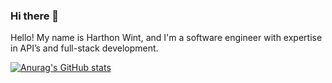 ### Hi there 👋

Hello! My name is Harthon Wint, and I'm a software engineer with expertise in API’s and full-stack development.

[![Anurag's GitHub stats](https://github-readme-stats.vercel.app/api?username=harthon10)](https://github.com/anuraghazra/github-readme-stats)
